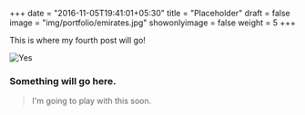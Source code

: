 +++
date = "2016-11-05T19:41:01+05:30"
title = "Placeholder"
draft = false
image = "img/portfolio/emirates.jpg"
showonlyimage = false
weight = 5
+++

This is where my fourth post will go!

<!--more-->

![Yes][1]



### Something will go here.



>  I'm going to play with this soon.

[1]: /img/portfolio/emirates.jpg
